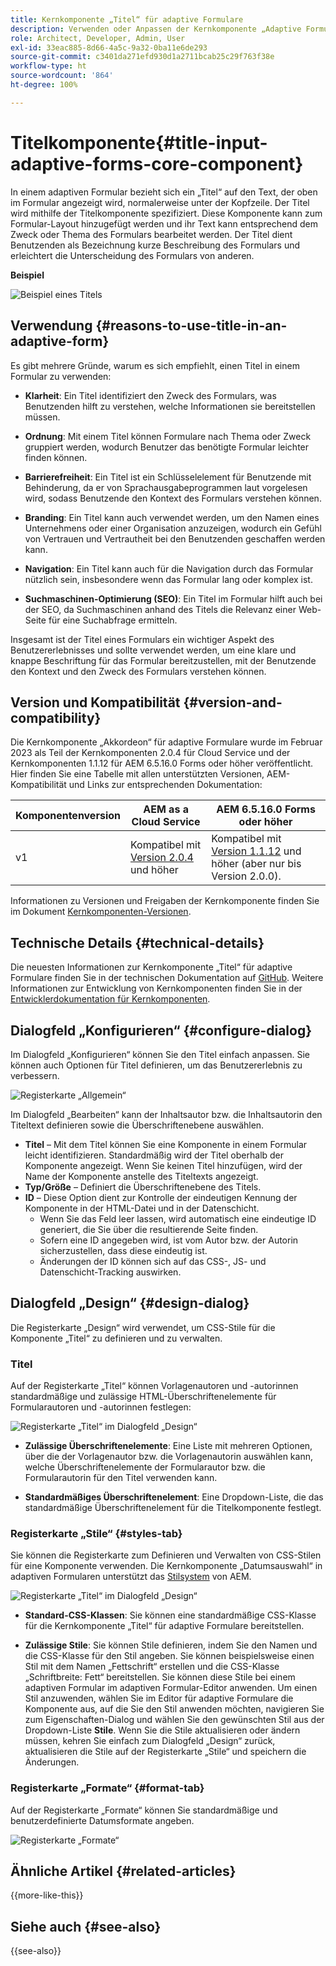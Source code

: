 ```yaml
---
title: Kernkomponente „Titel“ für adaptive Formulare
description: Verwenden oder Anpassen der Kernkomponente „Adaptive Formulare – Titel“.
role: Architect, Developer, Admin, User
exl-id: 33eac885-8d66-4a5c-9a32-0ba11e6de293
source-git-commit: c3401da271efd930d1a2711bcab25c29f763f38e
workflow-type: ht
source-wordcount: '864'
ht-degree: 100%

---
```


# Titelkomponente{#title-input-adaptive-forms-core-component}

In einem adaptiven Formular bezieht sich ein „Titel“ auf den Text, der oben im Formular angezeigt wird, normalerweise unter der Kopfzeile. Der Titel wird mithilfe der Titelkomponente spezifiziert. Diese Komponente kann zum Formular-Layout hinzugefügt werden und ihr Text kann entsprechend dem Zweck oder Thema des Formulars bearbeitet werden. Der Titel dient Benutzenden als Bezeichnung kurze Beschreibung des Formulars und erleichtert die Unterscheidung des Formulars von anderen.

**Beispiel**

![Beispiel eines Titels](/help/adaptive-forms/assets/title.png)

## Verwendung {#reasons-to-use-title-in-an-adaptive-form}

Es gibt mehrere Gründe, warum es sich empfiehlt, einen Titel in einem Formular zu verwenden:

- **Klarheit**: Ein Titel identifiziert den Zweck des Formulars, was Benutzenden hilft zu verstehen, welche Informationen sie bereitstellen müssen.

- **Ordnung**: Mit einem Titel können Formulare nach Thema oder Zweck gruppiert werden, wodurch Benutzer das benötigte Formular leichter finden können.

- **Barrierefreiheit**: Ein Titel ist ein Schlüsselelement für Benutzende mit Behinderung, da er von Sprachausgabeprogrammen laut vorgelesen wird, sodass Benutzende den Kontext des Formulars verstehen können.

- **Branding**: Ein Titel kann auch verwendet werden, um den Namen eines Unternehmens oder einer Organisation anzuzeigen, wodurch ein Gefühl von Vertrauen und Vertrautheit bei den Benutzenden geschaffen werden kann.

- **Navigation**: Ein Titel kann auch für die Navigation durch das Formular nützlich sein, insbesondere wenn das Formular lang oder komplex ist.

- **Suchmaschinen-Optimierung (SEO)**: Ein Titel im Formular hilft auch bei der SEO, da Suchmaschinen anhand des Titels die Relevanz einer Web-Seite für eine Suchabfrage ermitteln.

Insgesamt ist der Titel eines Formulars ein wichtiger Aspekt des Benutzererlebnisses und sollte verwendet werden, um eine klare und knappe Beschriftung für das Formular bereitzustellen, mit der Benutzende den Kontext und den Zweck des Formulars verstehen können.

## Version und Kompatibilität {#version-and-compatibility}

Die Kernkomponente „Akkordeon“ für adaptive Formulare wurde im Februar 2023 als Teil der Kernkomponenten 2.0.4 für Cloud Service und der Kernkomponenten 1.1.12 für AEM 6.5.16.0 Forms oder höher veröffentlicht. Hier finden Sie eine Tabelle mit allen unterstützten Versionen, AEM-Kompatibilität und Links zur entsprechenden Dokumentation:

| Komponentenversion | AEM as a Cloud Service | AEM 6.5.16.0 Forms oder höher |
|---|---|---|
| v1 | Kompatibel mit<br>[Version 2.0.4](/help/adaptive-forms/version.md) und höher | Kompatibel mit<br>[Version 1.1.12](/help/adaptive-forms/version.md) und höher (aber nur bis Version 2.0.0). |

Informationen zu Versionen und Freigaben der Kernkomponente finden Sie im Dokument [Kernkomponenten-Versionen](/help/adaptive-forms/version.md).

<!-- ## Sample Component Output {#sample-component-output}

To experience the Accordion Component as well as see examples of its configuration options as well as HTML and JSON output, visit the [Component Library](https://adobe.com/go/aem_cmp_library_accordion). -->


## Technische Details {#technical-details}

Die neuesten Informationen zur Kernkomponente „Titel“ für adaptive Formulare finden Sie in der technischen Dokumentation auf [GitHub](https://github.com/adobe/aem-core-forms-components/tree/master/ui.af.apps/src/main/content/jcr_root/apps/core/fd/components/form/title/v1/title). Weitere Informationen zur Entwicklung von Kernkomponenten finden Sie in der [Entwicklerdokumentation für Kernkomponenten](/help/developing/overview.md).

## Dialogfeld „Konfigurieren“ {#configure-dialog}

Im Dialogfeld „Konfigurieren“ können Sie den Titel einfach anpassen. Sie können auch Optionen für Titel definieren, um das Benutzererlebnis zu verbessern.

![Registerkarte „Allgemein“](/help/adaptive-forms/assets/title_properties.png)

Im Dialogfeld „Bearbeiten“ kann der Inhaltsautor bzw. die Inhaltsautorin den Titeltext definieren sowie die Überschriftenebene auswählen.

- **Titel** – Mit dem Titel können Sie eine Komponente in einem Formular leicht identifizieren. Standardmäßig wird der Titel oberhalb der Komponente angezeigt. Wenn Sie keinen Titel hinzufügen, wird der Name der Komponente anstelle des Titeltexts angezeigt.
- **Typ/Größe** – Definiert die Überschriftenebene des Titels.
- **ID** – Diese Option dient zur Kontrolle der eindeutigen Kennung der Komponente in der HTML-Datei und in der Datenschicht.
   - Wenn Sie das Feld leer lassen, wird automatisch eine eindeutige ID generiert, die Sie über die resultierende Seite finden.
   - Sofern eine ID angegeben wird, ist vom Autor bzw. der Autorin sicherzustellen, dass diese eindeutig ist.
   - Änderungen der ID können sich auf das CSS-, JS- und Datenschicht-Tracking auswirken.

## Dialogfeld „Design“ {#design-dialog}

Die Registerkarte „Design“ wird verwendet, um CSS-Stile für die Komponente „Titel“ zu definieren und zu verwalten.

### Titel

Auf der Registerkarte „Titel“ können Vorlagenautoren und -autorinnen standardmäßige und zulässige HTML-Überschriftenelemente für Formularautoren und -autorinnen festlegen:

![Registerkarte „Titel“ im Dialogfeld „Design“](/help/adaptive-forms/assets/title_heading.png)

- **Zulässige Überschriftenelemente**: Eine Liste mit mehreren Optionen, über die der Vorlagenautor bzw. die Vorlagenautorin auswählen kann, welche Überschriftenelemente der Formularautor bzw. die Formularautorin für den Titel verwenden kann.

- **Standardmäßiges Überschriftenelement**: Eine Dropdown-Liste, die das standardmäßige Überschriftenelement für die Titelkomponente festlegt.

### Registerkarte „Stile“ {#styles-tab}

Sie können die Registerkarte zum Definieren und Verwalten von CSS-Stilen für eine Komponente verwenden. Die Kernkomponente „Datumsauswahl“ in adaptiven Formularen unterstützt das [Stilsystem](/help/get-started/authoring.md#component-styling) von AEM.

![Registerkarte „Titel“ im Dialogfeld „Design“](/help/adaptive-forms/assets/title_styles.png)

- **Standard-CSS-Klassen**: Sie können eine standardmäßige CSS-Klasse für die Kernkomponente „Titel“ für adaptive Formulare bereitstellen.

- **Zulässige Stile**: Sie können Stile definieren, indem Sie den Namen und die CSS-Klasse für den Stil angeben. Sie können beispielsweise einen Stil mit dem Namen „Fettschrift“ erstellen und die CSS-Klasse „Schriftbreite: Fett“ bereitstellen. Sie können diese Stile bei einem adaptiven Formular im adaptiven Formular-Editor anwenden. Um einen Stil anzuwenden, wählen Sie im Editor für adaptive Formulare die Komponente aus, auf die Sie den Stil anwenden möchten, navigieren Sie zum Eigenschaften-Dialog und wählen Sie den gewünschten Stil aus der Dropdown-Liste **Stile**. Wenn Sie die Stile aktualisieren oder ändern müssen, kehren Sie einfach zum Dialogfeld „Design“ zurück, aktualisieren die Stile auf der Registerkarte „Stile“ und speichern die Änderungen.

### Registerkarte „Formate“ {#format-tab}

Auf der Registerkarte „Formate“ können Sie standardmäßige und benutzerdefinierte Datumsformate angeben.

![Registerkarte „Formate“](/help/adaptive-forms/assets/title_styles.png)

<!--

## Related article {#related-article}

* [Create a standalone Adaptive Form](https://experienceleague.adobe.com/docs/experience-manager-cloud-service/content/forms/adaptive-forms-authoring/authoring-adaptive-forms-core-components/create-an-adaptive-form-on-forms-cs/creating-adaptive-form-core-components.html)

-->

## Ähnliche Artikel {#related-articles}


{{more-like-this}}

## Siehe auch {#see-also}

{{see-also}}